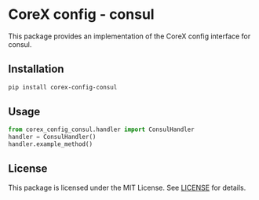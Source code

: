# CoreX config - consul

This package provides an implementation of the CoreX config interface for consul.

## Installation
~~~bash
pip install corex-config-consul
~~~

## Usage
~~~python
from corex_config_consul.handler import ConsulHandler
handler = ConsulHandler()
handler.example_method()
~~~

## License
This package is licensed under the MIT License. See [LICENSE](../LICENSE) for details.
